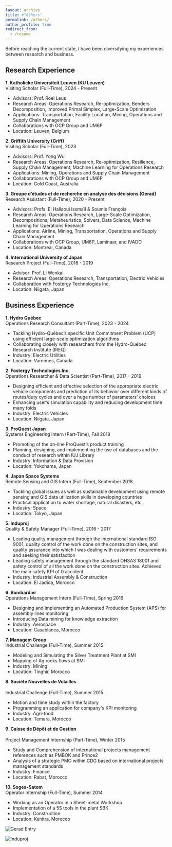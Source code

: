 ```yaml
---
layout: archive
title: #"Others"
permalink: /others/
author_profile: true
redirect_from:
  - /resume
---
```


Before reaching the current state, I have been diversifying my experiences between research and business.
  
Research Experience
------
**1. Katholieke Universiteit Leuven (KU Leuven)**<br>
Visiting Scholar (Full-Time), 2024 - Present
 - Advisors: Prof. Roel Leus
 - Research Areas: Operations Research, Re-optimization, Benders Decomposition, Improved Primal Simplex, Large-Scale Optimization
 - Applications: Transportation, Facility Location, Mining, Operations and Supply Chain Management
 - Collaborations with OCP Group and UM6P
 - Location: Leuven, Belgium

**2. Griffith University (Griff)**<br>
Visiting Scholar (Full-Time), 2023
 - Advisors: Prof. Yong Wu
 - Research Areas: Operations Research, Re-optimization, Resilience, Supply Chain Management, Machine Learning for Operations Research
 - Applications: Mining, Operations and Supply Chain Management
 - Collaborations with OCP Group and UM6P
 - Location: Gold Coast, Australia

**3. Groupe d’études et de recherche en analyse des décisions (Gerad)**<br>
Research Assistant (Full-Time), 2020 - Present
 - Advisors: Profs. El Hallaoui Issmaïl & Soumis François
 - Research Areas: Operations Research, Large-Scale Optimization, Decompositions, Metaheuristics, Solvers, Data Science, Machine Learning for Operations Research
 - Applications: Airline, Mining, Transportation, Operations and Supply Chain Management
 - Collaborations with OCP Group, UM6P, Laminaar, and IVADO
 - Location: Montreal, Canada

**4. International University of Japan**<br>
Research Project (Full-Time), 2018 - 2019
 - Advisor: Prof. Li Wenkai
 - Research Areas: Operations Research, Transportation, Electric Vehicles
 - Collaboration with Fostergy Technologies Inc.
 - Location: Niigata, Japan

Business Experience
------
**1. Hydro Québec**<br>
Operations Research Consultant (Part-Time), 2023 - 2024
 - Tackling Hydro-Québec’s specific Unit Commitment Problem (UCP) using efficient large-scale optimization algorithms
 - Collaborating closely with researchers from the Hydro-Québec Research Institute (IREQ)
 - Industry: Electric Utilities
 - Location: Varennes, Canada

**2. Fostergy Technologies Inc.**<br>
Operations Researcher & Data Scientist (Part-Time), 2017 - 2019
 - Designing efficient and effective selection of the appropriate electric vehicle components and prediction of its behavior over different kinds of routes/duty cycles and over a huge number of parameters’ choices
 - Enhancing user’s simulation capability and reducing development time many folds
 - Industry: Electric Vehicles
 - Location: Niigata, Japan

**3. ProQuest Japan**<br>
Systems Engineering Intern (Part-Time), Fall 2018
 - Promoting of the on-line ProQuest’s product training
 - Planning, designing, and implementing the use of databases and the conduct of research within IUJ Library
 - Industry: Information & Data Provision
 - Location: Yokohama, Japan

**4. Japan Space Systems** <br>
Remote Sensing and GIS Intern (Full-Time), September 2018
 - Tackling global issues as well as sustainable development using remote sensing and GIS data utilization skills in developing countries
 - Practical application to water shortage, natural disasters, etc.
 - Industry: Space
 - Location: Tokyo, Japan

**5. Induproj**<br>
Quality & Safety Manager (Full-Time), 2016 - 2017
 - Leading quality management through the international standard ISO 9001, quality control of the work done on the construction sites, and quality assurance into which I was dealing with customers’ requirements and seeking their satisfaction
 - Leading safety management through the standard OHSAS 18001 and safety control of all the work done on the construction sites. Achieved the main safety KPI of 0 accident
 - Industry: Industrial Assembly & Construction
 - Location: El Jadida, Morocco

**6. Bombardier**<br>
Operations Management Intern (Full-Time), Spring 2016
 - Designing and implementing an Automated Production System (APS) for assembly lines monitoring
 - Introducing Data mining for knowledge extraction
 - Industry: Aerospace
 - Location: Casablanca, Morocco

**7. Managem Group**<br> 
Industrial Challenge (Full-Time), Summer 2015
 - Modeling and Simulating the Silver Treatment Plant at SMI
 - Mapping of Ag rocks flows at SMI
 - Industry: Mining 
 - Location: Tinghir, Morocco

 **8. Société Nouvelles de Volailles**<br>  
Industrial Challenge (Full-Time), Summer 2015
 - Motion and time study within the factory
 - Programming an application for company's KPI monitoring
 - Industry: Agri-food
 - Location: Temara, Morocco

 **9. Caisse de Dépôt et de Gestion**<br>  
Project Management Internship (Part-Time), Winter 2015
 - Study and Comprehension of international projects management references such as PMBOK and Prince2
 - Analysis of a strategic PMO within CDG based on international projects management standards
 - Industry: Finance
 - Location: Rabat, Morocco

 **10. Sogea-Satom**<br> 
 Operator Internship (Full-Time), Summer 2014
 - Working as an Operator in a Sheet-metal Workshop.
 - Implementation of a 5S tools in the plant SBK.
 - Industry: Construction
 - Location: Kenitra, Morocco

![Gerad Entry](http://rqbmedi.github.io/images/13_Gerad_Entry.jpg)

![Induproj](http://rqbmedi.github.io/images/14_Induproj.jpg)